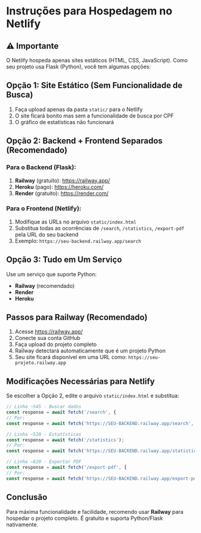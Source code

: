 # Instruções para Hospedagem no Netlify

## ⚠️ Importante

O Netlify hospeda apenas sites estáticos (HTML, CSS, JavaScript). Como seu projeto usa Flask (Python), você tem algumas opções:

## Opção 1: Site Estático (Sem Funcionalidade de Busca)

1. Faça upload apenas da pasta `static/` para o Netlify
2. O site ficará bonito mas sem a funcionalidade de busca por CPF
3. O gráfico de estatísticas não funcionará

## Opção 2: Backend + Frontend Separados (Recomendado)

### Para o Backend (Flask):
1. **Railway** (gratuito): https://railway.app/
2. **Heroku** (pago): https://heroku.com/
3. **Render** (gratuito): https://render.com/

### Para o Frontend (Netlify):
1. Modifique as URLs no arquivo `static/index.html`
2. Substitua todas as ocorrências de `/search`, `/statistics`, `/export-pdf` pela URL do seu backend
3. Exemplo: `https://seu-backend.railway.app/search`

## Opção 3: Tudo em Um Serviço

Use um serviço que suporte Python:
- **Railway** (recomendado)
- **Render**
- **Heroku**

## Passos para Railway (Recomendado)

1. Acesse https://railway.app/
2. Conecte sua conta GitHub
3. Faça upload do projeto completo
4. Railway detectará automaticamente que é um projeto Python
5. Seu site ficará disponível em uma URL como: `https://seu-projeto.railway.app`

## Modificações Necessárias para Netlify

Se escolher a Opção 2, edite o arquivo `static/index.html` e substitua:

```javascript
// Linha ~545 - Buscar dados
const response = await fetch('/search', {
// Por:
const response = await fetch('https://SEU-BACKEND.railway.app/search', {

// Linha ~520 - Estatísticas
const response = await fetch('/statistics');
// Por:
const response = await fetch('https://SEU-BACKEND.railway.app/statistics');

// Linha ~620 - Exportar PDF
const response = await fetch('/export-pdf', {
// Por:
const response = await fetch('https://SEU-BACKEND.railway.app/export-pdf', {
```

## Conclusão

Para máxima funcionalidade e facilidade, recomendo usar **Railway** para hospedar o projeto completo. É gratuito e suporta Python/Flask nativamente.


